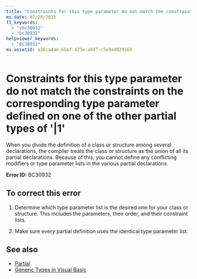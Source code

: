 ```yaml
---
title: "Constraints for this type parameter do not match the constraints on the corresponding type parameter defined on one of the other partial types of '|1'"
ms.date: 07/20/2015
f1_keywords: 
  - "vbc30932"
  - "bc30932"
helpviewer_keywords: 
  - "BC30932"
ms.assetid: a38ca4ad-6bbf-421e-a0d7-c5e0a9029160
---
```

# Constraints for this type parameter do not match the constraints on the corresponding type parameter defined on one of the other partial types of '|1'
When you divide the definition of a class or structure among several declarations, the compiler treats the class or structure as the union of all its partial declarations. Because of this, you cannot define any conflicting modifiers or type parameter lists in the various partial declarations.  
  
 **Error ID:** BC30932  
  
## To correct this error  
  
1. Determine which type parameter list is the desired one for your class or structure. This includes the parameters, their order, and their constraint lists.  
  
2. Make sure every partial definition uses the identical type parameter list.  
  
## See also

- [Partial](../language-reference/modifiers/partial.md)
- [Generic Types in Visual Basic](../programming-guide/language-features/data-types/generic-types.md)
